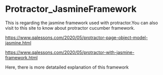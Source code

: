 # Protractor_JasmineFramework
This is regarding the jasmine framework used with protractor.You can also visit to this site to know about protractor cucumber framework.

https://www.qalessons.com/2020/05/protractor-page-object-model-jasmine.html

https://www.qalessons.com/2020/05/protractor-with-jasmine-framework.html



Here, there is more detatailed explanation of this framework
